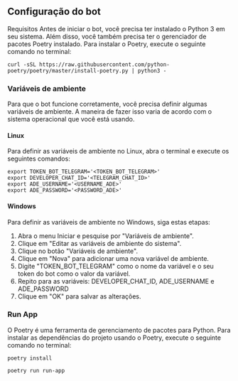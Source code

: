 ## Configuração do bot
Requisitos
Antes de iniciar o bot, você precisa ter instalado o Python 3 em seu sistema. Além disso, você também precisa ter o gerenciador de pacotes Poetry instalado. Para instalar o Poetry, execute o seguinte comando no terminal:

````shell
curl -sSL https://raw.githubusercontent.com/python-poetry/poetry/master/install-poetry.py | python3 -
````

### Variáveis de ambiente
Para que o bot funcione corretamente, você precisa definir algumas variáveis de ambiente. A maneira de fazer isso varia de acordo com o sistema operacional que você está usando.

#### Linux 
Para definir as variáveis de ambiente no Linux, abra o terminal e execute os seguintes comandos:
```shell
export TOKEN_BOT_TELEGRAM='<TOKEN_BOT_TELEGRAM>'
export DEVELOPER_CHAT_ID='<TELEGRAM_CHAT_ID>'
export ADE_USERNAME='<USERNAME_ADE>'
export ADE_PASSWORD='<PASSWORD_ADE>'
```

#### Windows  
Para definir as variáveis de ambiente no Windows, siga estas etapas:

1. Abra o menu Iniciar e pesquise por "Variáveis de ambiente".
2. Clique em "Editar as variáveis de ambiente do sistema".
3. Clique no botão "Variáveis de ambiente".
4. Clique em "Nova" para adicionar uma nova variável de ambiente.
5. Digite "TOKEN_BOT_TELEGRAM" como o nome da variável e o seu token do bot como o valor da variável.
6. Repito para as variáveis: DEVELOPER_CHAT_ID, ADE_USERNAME e ADE_PASSWORD
8. Clique em "OK" para salvar as alterações.

### Run App

O Poetry é uma ferramenta de gerenciamento de pacotes para Python. Para instalar as dependências do projeto usando o Poetry, execute o seguinte comando no terminal:

```shell
poetry install
```

```shell
poetry run run-app
```


